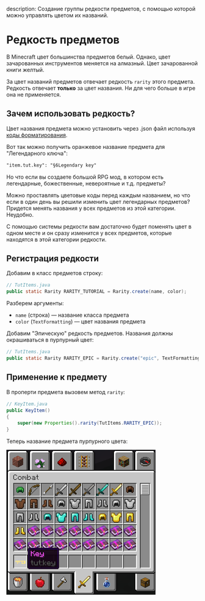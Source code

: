 description: Создание группы редкости предметов, с помощью которой можно управлять цветом их названий.

# Редкость предметов

В Minecraft цвет большинства предметов белый. Однако, цвет зачарованных инструментов меняется на алмазный.
Цвет зачарованной книги желтый.

За цвет названий предметов отвечает редкость `rarity` этого предмета. Редкость отвечает **только** за цвет названия.
Ни для чего больше в игре она не применяется.

## Зачем использовать редкость?

Цвет названия предмета можно установить через .json файл используя [коды форматирования](http://minecraft.gamepedia.com/Formatting_codes).

Вот так можно получить оранжевое название предмета для "Легендарного ключа":

```markdown
"item.tut.key": "§6Legendary key"
```

Но что если вы создаете большой RPG мод, в котором есть легендарные, божественные, невероятные и т.д. предметы?

Можно проставлять цветовые коды перед каждым названием, но что если в один день вы решили изменить цвет легендарных предметов?
Придется менять названия у всех предметов из этой категории. Неудобно.

С помощью системы редкости вам достаточно будет поменять цвет в одном месте и он сразу изменится у всех предметов, которые
находятся в этой категории редкости.

## Регистрация редкости

Добавим в класс предметов строку:

```java
// TutItems.java
public static Rarity RARITY_TUTORIAL = Rarity.create(name, color);
```

Разберем аргументы:
* `name` (строка) — название класса предмета
* `color` (`TextFormatting`) — цвет названия предмета

Добавим "Эпическую" редкость предметов. Названия должны окрашиваться в пурпурный цвет:

```java
// TutItems.java
public static Rarity RARITY_EPIC = Rarity.create("epic", TextFormatting.DARK_PURPLE);
```

## Применение к предмету

В проперти предмета вызовем метод `rarity`:

```java
// KeyItem.java
public KeyItem()
{
    super(new Properties().rarity(TutItems.RARITY_EPIC));
}
```

Теперь название предмета пурпурного цвета:

[![Демонстрация пурпурного названия](images/epic_test.png)](images/epic_test.png)